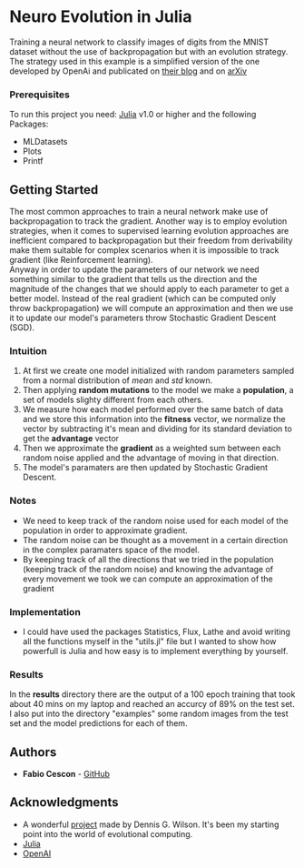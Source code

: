 # Neuro Evolution in Julia

Training a neural network to classify images of digits from the MNIST dataset without the use of backpropagation but with an evolution strategy. The strategy used in this example is a simplified version of the one developed by OpenAi and publicated on [their blog](https://openai.com/blog/evolution-strategies/) and on [arXiv](https://arxiv.org/pdf/1703.03864.pdf)
  
### Prerequisites

To run this project you need: [Julia](https://julialang.org/) v1.0 or higher and the following Packages:
- MLDatasets
- Plots
- Printf

## Getting Started

The most common approaches to train a neural network make use of  backpropagation to track the gradient. Another way is to employ evolution strategies, when it comes to supervised learning evolution approaches are inefficient compared to backpropagation but their freedom from derivability make them suitable for complex scenarios when it is impossible to track gradient (like Reinforcement learning).  
Anyway in order to update the parameters of our network we need something similar to the gradient that tells us the direction and the magnitude of the changes that we should apply to each parameter to get a better model. Instead of the real gradient (which can be computed only throw backpropagation) we will compute an approximation and then we use it to update our model's parameters throw Stochastic Gradient Descent (SGD).  
  
### Intuition  
1. At first we create one model initialized with random parameters sampled from a normal distribution of *mean* and *std* known.
2. Then applying **random mutations** to the model we make a **population**, a set of models slighty different from each others. 
3. We measure how each model performed over the same batch of data and we store this information into the **fitness** vector, we normalize the vector by subtracting it's mean and dividing for its standard deviation to get the **advantage** vector
4. Then we approximate the **gradient** as a weighted sum between each random noise applied and the advantage of moving in that direction.
5. The model's paramaters are then updated by Stochastic Gradient Descent. 
  
### Notes
- We need to keep track of the random noise used for each model of the population in order to approximate gradient.
- The random noise can be thought as a movement in a certain direction in the complex paramaters space of the model. 
- By keeping track of all the directions that we tried in the population (keeping track of the random noise) and knowing the advantage of every movement we took we can compute an approximation of the gradient
  
### Implementation
- I could have used the packages Statistics, Flux, Lathe and avoid writing all the functions myself in the "utils.jl" file but I wanted to show how powerfull is Julia and how easy is to implement everything by yourself.

### Results
In the **results** directory there are the output of a 100 epoch training that took about 40 mins on my laptop and reached an accurcy of 89% on the test set. I also put into the directory "examples" some random images from the test set and the model predictions for each of them.

## Authors

* **Fabio Cescon** - [GitHub](https://github.com/cesch97)


## Acknowledgments

* A wonderful [project](https://github.com/d9w/evolution) made by Dennis G. Wilson. It's been my starting point into the world of evolutional computing.
* [Julia](https://julialang.org/)
* [OpenAI](https://openai.com/)

